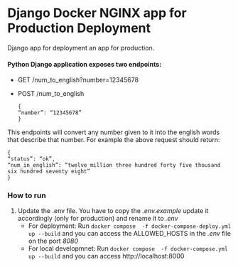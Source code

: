 # Django Docker NGINX app for Production Deployment

Django app for deployment an app for production.

#### Python Django application exposes two endpoints:
* GET /num_to_english?number=12345678
* POST /num_to_english
  
    ```
    {
    “number”: “12345678”
    }
    ```
This endpoints will convert any number given to it into the english words that describe that
number. For example the above request should return:

```
{
“status”: “ok”,
“num_in_english”: “twelve million three hundred forty five thousand six hundred seventy eight”
}
```
### How to run
1. Update the .env file. You have to copy the _.env.example_ update it accordingly (only for production) and rename it to _.env_
   - For deployment: Run `docker compose  -f docker-compose-deploy.yml up --build` and you can access the ALLOWED_HOSTS in the _.env_ file on the port _8080_
   - For local developmnet: Run `docker compose  -f docker-compose.yml up --build` and you can access http://localhost:8000